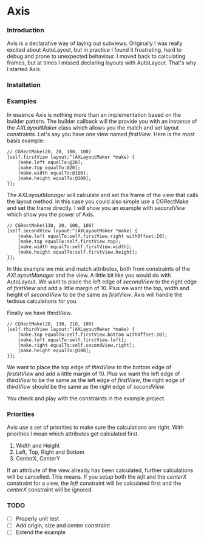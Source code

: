 # Axis

### Introduction

Axis is a declarative way of laying out subviews. Originally I was really excited about AutoLayout, but in practice I found it frustrating, hard to debug and prone to unexpected behaviour. I moved back to calculating frames, but at times I missed declaring layouts with AutoLayout. That's why I started Axis.

### Installation

### Examples

In essence Axis is nothing more than an implementation based on the builder pattern. The builder callback will the provide you with an instance of the *AXLayoutMaker* class which allows you the match and set layout constraints. Let's say you have one view named *firstView*. Here is the most basis example:

    // CGRectMake(20, 20, 100, 100)
    [self.firstView layout:^(AXLayoutMaker *make) {
        [make.left equalTo:@20];
        [make.top equalTo:@20];
        [make.width equalTo:@100];
        [make.height equalTo:@100];
    }];

The *AXLayoutManager* will calculate and set the frame of the view that calls the layout method. In this case you could also simple use a CGRectMake and set the frame directly. I will show you an example with *secondView* which show you the power of Axis.

    // CGRectMake(130, 20, 100, 100)
    [self.secondView layout:^(AXLayoutMaker *make) {
        [make.left equalTo:self.firstView.right withOffset:10];
        [make.top equalTo:self.firstView.top];
        [make.width equalTo:self.firstView.width];
        [make.height equalTo:self.firstView.height];
    }];

In this example we mix and match attributes, both from constraints of the *AXLayoutManager* and the view. A little bit like you would do with AutoLayout. We want to place the left edge of *secondView* to the right edge of *firstView* and add a little margin of 10. Plus we want the top, width and height of *secondView* to be the same as *firstView*. Axis will handle the tedious calculations for you.

Finally we have *thirdView*. 

    // CGRectMake(20, 130, 210, 100)
    [self.thirdView layout:^(AXLayoutMaker *make) {
        [make.top equalTo:self.firstView.bottom withOffset:10];
        [make.left equalTo:self.firstView.left];
        [make.right equalTo:self.secondView.right];
        [make.height equalTo:@100];
    }];

We want to place the top edge of *thirdView* to the bottom edge of *firststView* and add a little margin of 10. Plus we want the left edge of *thirdView* to be the same as the left edge of *firstView*, the right edge of *thirdView* should be the same as the right edge of *secondView*. 

You check and play with the constraints in the example project.

### Priorities

Axis use a set of priorities to make sure the calculations are right. With priorities I mean which attributes get calculated first.

1. Width and Height
2. Left, Top, Right and Bottom
3. CenterX, CenterY

If an attribute of the view already has been calculated, further calculations will be cancelled. This means. If you setup both the *left* and the *centerX* constraint for a view, the *left* constraint will be calculated first and the *centerX* constraint will be ignored.

### TODO

- [ ] Properly unit test
- [ ] Add origin, size and center constraint
- [ ] Extend the example
